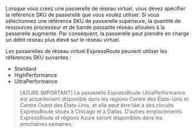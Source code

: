 Lorsque vous créez une passerelle de réseau virtuel, vous devez spécifier la référence SKU de passerelle que vous voulez utiliser. Si vous sélectionnez une référence SKU de passerelle supérieure, la quantité de ressources processeur et de bande passante réseau allouées à la passerelle augmente. Par conséquent, la passerelle peut prendre en charge un débit réseau plus élevé sur le réseau virtuel.

Les passerelles de réseau virtuel ExpressRoute peuvent utiliser les références SKU suivantes :

- Standard
- HighPerformance
- UltraPerformance

>[AZURE.IMPORTANT] La passerelle ExpressRoute UltraPerformance est actuellement disponible dans les régions Centre des États-Unis et Centre Ouest des États-Unis, et elle peut être liée à des circuits ExpressRoute situés à Chicago et à Dallas. D’autres emplacements ExpressRoute et régions Azure seront disponibles dans les prochaines semaines.

<!---HONumber=AcomDC_0928_2016-->